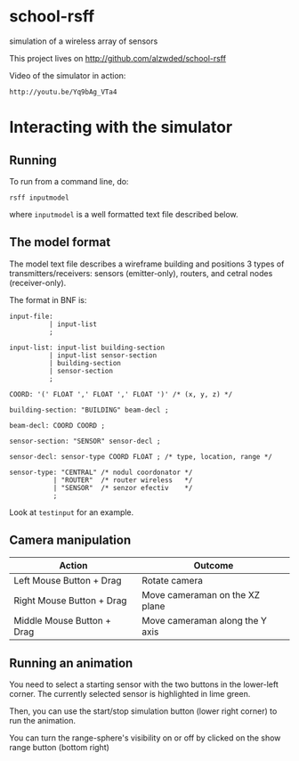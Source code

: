 school-rsff
===========

simulation of a wireless array of sensors

This project lives on http://github.com/alzwded/school-rsff

Video of the simulator in action:
```
http://youtu.be/Yq9bAg_VTa4
```

Interacting with the simulator
==============================

Running
-------

To run from a command line, do:
```
rsff inputmodel
```
where `inputmodel` is a well formatted text file described below.

The model format
----------------

The model text file describes a wireframe building and positions 3 types of transmitters/receivers: sensors (emitter-only), routers, and cetral nodes (receiver-only).

The format in BNF is:
```
input-file:
          | input-list
          ;

input-list: input-list building-section
          | input-list sensor-section
          | building-section
          | sensor-section
          ;

COORD: '(' FLOAT ',' FLOAT ',' FLOAT ')' /* (x, y, z) */

building-section: "BUILDING" beam-decl ;

beam-decl: COORD COORD ;

sensor-section: "SENSOR" sensor-decl ;

sensor-decl: sensor-type COORD FLOAT ; /* type, location, range */

sensor-type: "CENTRAL" /* nodul coordonator */
           | "ROUTER"  /* router wireless   */
           | "SENSOR"  /* senzor efectiv    */
           ;
```

Look at `testinput` for an example.

Camera manipulation
-------------------

| Action                        | Outcome                           |
|-------------------------------|-----------------------------------|
| Left Mouse Button + Drag      | Rotate camera                     |
| Right Mouse Button + Drag     | Move cameraman on the XZ plane    |
| Middle Mouse Button + Drag    | Move cameraman along the Y axis   |

Running an animation
--------------------

You need to select a starting sensor with the two buttons in the lower-left corner. The currently selected sensor is highlighted in lime green.

Then, you can use the start/stop simulation button (lower right corner) to run the animation.

You can turn the range-sphere's visibility on or off by clicked on the show range button (bottom right)
